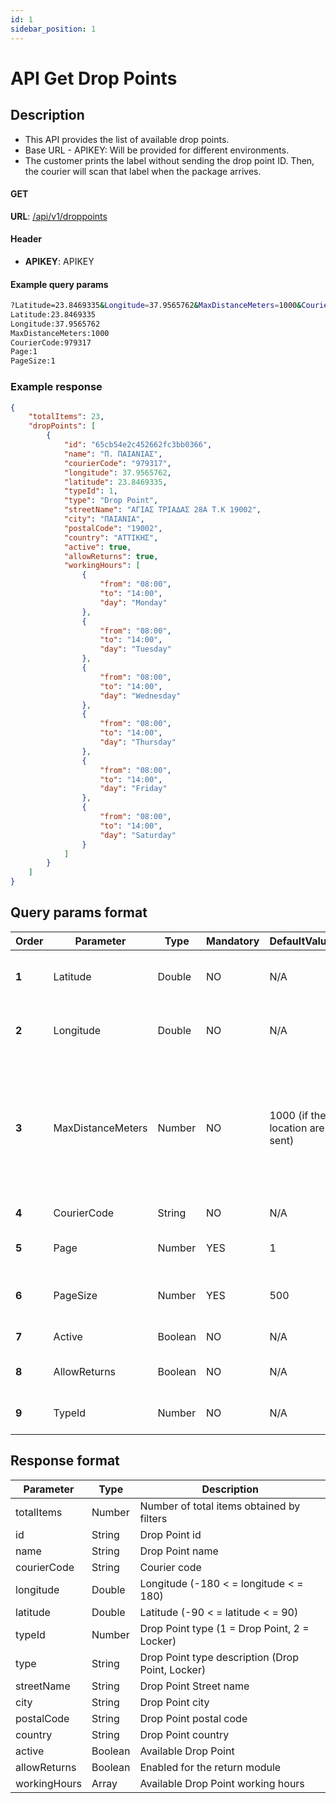 ```yaml
---
id: 1
sidebar_position: 1
---
```


#  API Get Drop Points

## Description

- This API provides the list of available drop points.
- Base URL - APIKEY: Will be provided for different environments.
- The customer prints the label without sending the drop point ID. Then, the courier will scan that label when the package arrives.

#### GET
**URL**: [/api/v1/droppoints](/api/v1/droppoints)

#### Header
- **APIKEY**: APIKEY

#### Example query params

```bash
?Latitude=23.8469335&Longitude=37.9565762&MaxDistanceMeters=1000&CourierCode=979317&Page=1&PageSize=1
Latitude:23.8469335
Longitude:37.9565762
MaxDistanceMeters:1000
CourierCode:979317
Page:1
PageSize:1
```

### Example response

```json 
{
    "totalItems": 23,
    "dropPoints": [
        {
            "id": "65cb54e2c452662fc3bb0366",
            "name": "Π. ΠΑΙΑΝΙΑΣ",
            "courierCode": "979317",
            "longitude": 37.9565762,
            "latitude": 23.8469335,
            "typeId": 1,
            "type": "Drop Point",
            "streetName": "ΑΓΙΑΣ ΤΡΙΑΔΑΣ 28Α Τ.Κ 19002",
            "city": "ΠΑΙΑΝΙΑ",
            "postalCode": "19002",
            "country": "ΑΤΤΙΚΗΣ",
            "active": true,
            "allowReturns": true,
            "workingHours": [
                {
                    "from": "08:00",
                    "to": "14:00",
                    "day": "Monday"
                },
                {
                    "from": "08:00",
                    "to": "14:00",
                    "day": "Tuesday"
                },
                {
                    "from": "08:00",
                    "to": "14:00",
                    "day": "Wednesday"
                },
                {
                    "from": "08:00",
                    "to": "14:00",
                    "day": "Thursday"
                },
                {
                    "from": "08:00",
                    "to": "14:00",
                    "day": "Friday"
                },
                {
                    "from": "08:00",
                    "to": "14:00",
                    "day": "Saturday"
                }
            ]
        }
    ]
}
```

## Query params format

| **Order** | **Parameter**     | **Type** | **Mandatory** | **DefaultValue**                | **Description**                                                                                         |
| --------- | ----------------- | -------- | ------------- | ------------------------------- | ------------------------------------------------------------------------------------------------------- |
| **1**     | Latitude          | Double   | NO            | N/A                             | Latitude (-90 < = latitude < = 90)                                                                      |
| **2**     | Longitude         | Double   | NO            | N/A                             | Longitude (-180 < = longitude < = 180)                                                                  |
| **3**     | MaxDistanceMeters | Number   | NO            | 1000 (if the location are sent) | Specifies the maximum distance, in meters, from the given location to display the available drop points |
| **4**     | CourierCode       | String   | NO            | N/A                             | Courier code                                                                                            |
| **5**     | Page              | Number   | YES           | 1                               | Number of result pages                                                                                  |
| **6**     | PageSize          | Number   | YES           | 500                             | Maximum number of results per page                                                                      |
| **7**     | Active            | Boolean  | NO            | N/A                             | Active DropPoint                                                                                        |
| **8**     | AllowReturns      | Boolean  | NO            | N/A                             | DropPoint allow returns                                                                                 |
| **9**     | TypeId            | Number   | NO            | N/A                             | 1 = DropPoint, 2 = Locker                                                                               |

## Response format

| Parameter    | Type    | Description                                      |
| ------------ | ------- | ------------------------------------------------ |
| totalItems   | Number  | Number of total items obtained by filters        |
| id           | String  | Drop Point id                                    |
| name         | String  | Drop Point name                                  |
| courierCode  | String  | Courier code                                     |
| longitude    | Double  | Longitude (-180 < = longitude < = 180)           |
| latitude     | Double  | Latitude (-90 < = latitude < = 90)               |
| typeId       | Number  | Drop Point type (1 = Drop Point, 2 = Locker)     |
| type         | String  | Drop Point type description (Drop Point, Locker) |
| streetName   | String  | Drop Point Street name                           |
| city         | String  | Drop Point city                                  |
| postalCode   | String  | Drop Point postal code                           |
| country      | String  | Drop Point country                               |
| active       | Boolean | Available Drop Point                             |
| allowReturns | Boolean | Enabled for the return module                    |
| workingHours | Array   | Available Drop Point working hours               |
